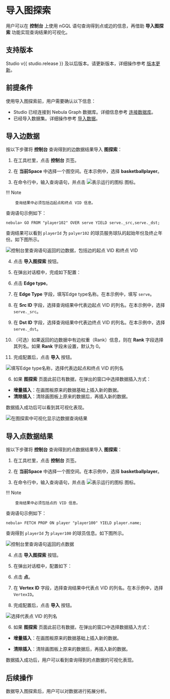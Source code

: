 # 导入图探索

用户可以在 **控制台** 上使用 nGQL 语句查询得到点或边的信息，再借助 **导入图探索** 功能实现查询结果的可视化。

## 支持版本

Studio v{{ studio.release }} 及以后版本。请更新版本，详细操作参考 [版本更新](../about-studio/st-ug-check-updates.md)。

## 前提条件

使用导入图探索前，用户需要确认以下信息：

- Studio 已经连接到 Nebula Graph 数据库。详细信息参考 [连接数据库](../deploy-connect/st-ug-connect.md)。
- 已经导入数据集。详细操作参考 [导入数据](../quick-start/st-ug-import-data.md)。

## 导入边数据

按以下步骤将 **控制台** 查询得到的边数据结果导入 **图探索**：

1. 在工具栏里，点击 **控制台** 页签。

2. 在 **当前Space** 中选择一个图空间。在本示例中，选择 **basketballplayer**。

3. 在命令行中，输入查询语句，并点击 ![表示运行的图标](../figs/st-ug-008.png "Run 图标") 图标。

  !!! Note

        查询结果中必须包括边起点和终点 VID 信息。

  查询语句示例如下：

  ```nGQL
  nebula> GO FROM "player102" OVER serve YIELD serve._src,serve._dst;
  ```

  查询结果可以看到 `playerId` 为 `palyer102` 的球员服务球队的起始年份及终止年份。如下图所示。

  ![控制台里查询语句返回的边数据，包括边的起点 VID 和终点 VID](../figs/st-ug-040-1.png "边数据")

4. 点击 **导入图探索** 按钮。

5. 在弹出对话框中，完成如下配置：

  1. 点击 **Edge type**。

  2. 在 **Edge Type** 字段，填写Edge type名称。在本示例中，填写 `serve`。

  3. 在 **Src ID** 字段，选择查询结果中代表边起点 VID 的列名。在本示例中，选择 `serve._src`。

  4. 在 **Dst ID** 字段，选择查询结果中代表边终点 VID 的列名。在本示例中，选择 `serve._dst`。

  5. （可选）如果返回的边数据中有边权重（Rank）信息，则在 **Rank** 字段选择其列名。如果 **Rank** 字段未设置，默认为 0。

  6. 完成配置后，点击 **导入** 按钮。

  ![填写Edge type名称，选择代表边起点和终点 VID 的列名](../figs/st-ug-041-1.png "配置Edge type信息")

6. 如果 **图探索** 页面此前已有数据，在弹出的窗口中选择数据插入方式：

  - **增量插入**：在画图板原来的数据基础上插入新的数据。
  - **清除插入**：清除画图板上原来的数据后，再插入新的数据。

数据插入成功后可以看到其可视化表现。

![在图探索中可视化显示边数据查询结果](../figs/st-ug-044-1.png "可视化边数据查询结果")

## 导入点数据结果

按以下步骤将 **控制台** 查询得到的点数据结果导入 **图探索**：

1. 在工具栏里，点击 **控制台** 页签。

2. 在 **当前Space** 中选择一个图空间。在本示例中，选择 **basketballplayer**。

3. 在命令行中，输入查询语句，并点击 ![表示运行的图标](../figs/st-ug-008.png "Run 图标") 图标。

  !!! Note

        查询结果中必须包括点的 VID 信息。

  查询语句示例如下：

  ```nGQL
  nebula> FETCH PROP ON player "player100" YIELD player.name;
  ```

  查询得到 `playerId` 为 `player100` 的球员信息。如下图所示。

  ![控制台里查询语句返回的点数据](../figs/st-ug-043-1.png "点数据")

4. 点击 **导入图探索** 按钮。

5. 在弹出对话框中，配置如下：
  1. 点击 **点**。  

  2. 在 **Vertex ID** 字段，选择查询结果中代表点 VID 的列名。在本示例中，选择 `VertexID`。  

  3. 完成配置后，点击 **导入** 按钮。  

  ![选择代表点 VID 的列名](../figs/st-ug-042-1.png "配置点信息")

6. 如果 **图探索** 页面此前已有数据，在弹出的窗口中选择数据插入方式：

  - **增量插入**：在画图板原来的数据基础上插入新的数据。

  - **清除插入**：清除画图板上原来的数据后，再插入新的数据。

数据插入成功后，用户可以看到查询得到的点数据的可视化表现。

## 后续操作

数据导入图探索后，用户可以对数据进行拓展分析。
